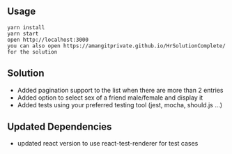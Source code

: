 ## Usage

```
yarn install
yarn start
open http://localhost:3000
you can also open https://amangitprivate.github.io/HrSolutionComplete/ for the solution
```

## Solution

- Added pagination support to the list when there are more than 2 entries
- Added option to select sex of a friend male/female and display it
- Added tests using your preferred testing tool (jest, mocha, should.js ...)

## Updated Dependencies

- updated react version to use react-test-renderer for test cases
